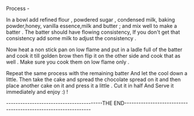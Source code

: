Process - 

In a bowl add refined flour , powdered sugar , condensed milk, baking powder,honey, vanilla essence,milk and 
butter ; and mix well to make a batter . The batter should have flowing consistency, If you don't get that 
consistency add some milk to adjust the consistency .


Now heat a non stick pan on low flame and put in a ladle full of the batter and cook it till golden brow then 
flip it on the other side and cook that as well . Make sure you cook them on low flame only .

Repeat the same process with the remaining batter And let the cool down a little.
Then take the cake and spread the chocolate spread on it and then place another cake on it and press it a little . Cut it in half And Serve it immediately and enjoy :) !


-----------------------------------------THE END---------------------------------------------------------------
